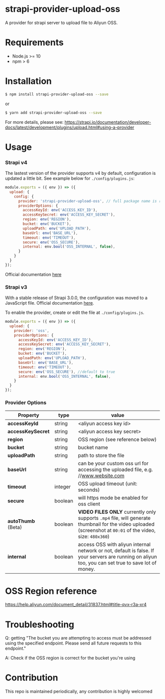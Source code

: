 # strapi-provider-upload-oss
A provider for strapi server to upload file to Aliyun OSS.

# Requirements
- Node.js >= 10
- npm > 6

# Installation
```bash
$ npm install strapi-provider-upload-oss --save
```

or

```bash
$ yarn add strapi-provider-upload-oss --save
```

For more details, please see: https://strapi.io/documentation/developer-docs/latest/development/plugins/upload.html#using-a-provider

# Usage


### Strapi v4

The lastest version of the provider supports v4 by default, configuration is updated a little bit. See example below for ```./config/plugins.js```:

```javascript
module.exports = ({ env }) => ({
  upload: {
    config: {
      provider: 'strapi-provider-upload-oss', // full package name is required
      providerOptions: {
        accessKeyId: env('ACCESS_KEY_ID'),
        accessKeySecret: env('ACCESS_KEY_SECRET'),
        region: env('REGION'),
        bucket: env('BUCKET'),
        uploadPath: env('UPLOAD_PATH'),
        baseUrl: env('BASE_URL'),
        timeout: env('TIMEOUT'),
        secure: env('OSS_SECURE'),
        internal: env.bool('OSS_INTERNAL', false),
      }
    }
  }
});
```

Official documentation [here](https://docs.strapi.io/developer-docs/latest/plugins/upload.html#enabling-the-provider)

### Strapi v3

With a stable release of Strapi 3.0.0, the configuration was moved to a JavaScript file. Official documentation [here](https://docs-v3.strapi.io/developer-docs/latest/development/plugins/upload.html#enabling-the-provider).

To enable the provider, create or edit the file at ```./config/plugins.js```.

```javascript
module.exports = ({ env }) => ({
  upload: {
    provider: 'oss',
    providerOptions: {
      accessKeyId: env('ACCESS_KEY_ID'),
      accessKeySecret: env('ACCESS_KEY_SECRET'),
      region: env('REGION'),
      bucket: env('BUCKET'),
      uploadPath: env('UPLOAD_PATH'),
      baseUrl: env('BASE_URL'),
      timeout: env('TIMEOUT'),
      secure: env('OSS_SECURE'), //default to true
      internal: env.bool('OSS_INTERNAL', false),
    }
  }
});
```

### Provider Options

Property | type |  value
----- | ---- | ------------
**accessKeyId** | string | &lt;aliyun access key id&gt;
**accessKeySecret** | string | &lt;aliyun access key secret&gt;
**region** | string | OSS region (see reference below)
**bucket** | string | bucket name
**uploadPath** | string | path to store the file
**baseUrl** | string | can be your custom oss url for accessing the uploaded file, e.g. //www.website.com
**timeout** | integer | OSS upload timeout (unit: seconds)
**secure** | boolean | will https mode be enabled for oss client
**autoThumb** (Beta) | boolean |  **VIDEO FILES ONLY** currently only supports `.mp4` file, will generate thumbnail for the video uploaded (screenshot at `00:01` of the video, size: `480x360`)
**internal** | boolean | access OSS with aliyun internal network or not, default is false. If your servers are running on aliyun too, you can set true to save lot of money.


# OSS Region reference
https://help.aliyun.com/document_detail/31837.html#title-qvx-r3a-xr4

# Troubleshooting

Q: getting "The bucket you are attempting to access must be addressed using the specified endpoint. Please send all future requests to this endpoint."

A: Check if the OSS region is correct for the bucket you're using

# Contribution
This repo is maintained periodically, any contribution is highly welcomed
